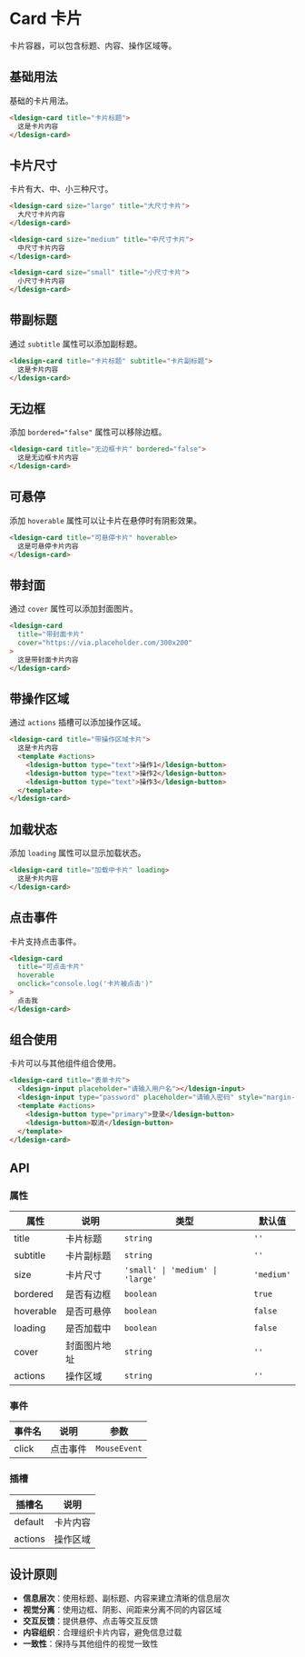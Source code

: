 # Card 卡片

卡片容器，可以包含标题、内容、操作区域等。

## 基础用法

基础的卡片用法。

```html
<ldesign-card title="卡片标题">
  这是卡片内容
</ldesign-card>
```

## 卡片尺寸

卡片有大、中、小三种尺寸。

```html
<ldesign-card size="large" title="大尺寸卡片">
  大尺寸卡片内容
</ldesign-card>

<ldesign-card size="medium" title="中尺寸卡片">
  中尺寸卡片内容
</ldesign-card>

<ldesign-card size="small" title="小尺寸卡片">
  小尺寸卡片内容
</ldesign-card>
```

## 带副标题

通过 `subtitle` 属性可以添加副标题。

```html
<ldesign-card title="卡片标题" subtitle="卡片副标题">
  这是卡片内容
</ldesign-card>
```

## 无边框

添加 `bordered="false"` 属性可以移除边框。

```html
<ldesign-card title="无边框卡片" bordered="false">
  这是无边框卡片内容
</ldesign-card>
```

## 可悬停

添加 `hoverable` 属性可以让卡片在悬停时有阴影效果。

```html
<ldesign-card title="可悬停卡片" hoverable>
  这是可悬停卡片内容
</ldesign-card>
```

## 带封面

通过 `cover` 属性可以添加封面图片。

```html
<ldesign-card 
  title="带封面卡片" 
  cover="https://via.placeholder.com/300x200"
>
  这是带封面卡片内容
</ldesign-card>
```

## 带操作区域

通过 `actions` 插槽可以添加操作区域。

```html
<ldesign-card title="带操作区域卡片">
  这是卡片内容
  <template #actions>
    <ldesign-button type="text">操作1</ldesign-button>
    <ldesign-button type="text">操作2</ldesign-button>
    <ldesign-button type="text">操作3</ldesign-button>
  </template>
</ldesign-card>
```

## 加载状态

添加 `loading` 属性可以显示加载状态。

```html
<ldesign-card title="加载中卡片" loading>
  这是卡片内容
</ldesign-card>
```

## 点击事件

卡片支持点击事件。

```html
<ldesign-card 
  title="可点击卡片" 
  hoverable 
  onclick="console.log('卡片被点击')"
>
  点击我
</ldesign-card>
```

## 组合使用

卡片可以与其他组件组合使用。

```html
<ldesign-card title="表单卡片">
  <ldesign-input placeholder="请输入用户名"></ldesign-input>
  <ldesign-input type="password" placeholder="请输入密码" style="margin-top: 16px;"></ldesign-input>
  <template #actions>
    <ldesign-button type="primary">登录</ldesign-button>
    <ldesign-button>取消</ldesign-button>
  </template>
</ldesign-card>
```

## API

### 属性

| 属性 | 说明 | 类型 | 默认值 |
| --- | --- | --- | --- |
| title | 卡片标题 | `string` | `''` |
| subtitle | 卡片副标题 | `string` | `''` |
| size | 卡片尺寸 | `'small' \| 'medium' \| 'large'` | `'medium'` |
| bordered | 是否有边框 | `boolean` | `true` |
| hoverable | 是否可悬停 | `boolean` | `false` |
| loading | 是否加载中 | `boolean` | `false` |
| cover | 封面图片地址 | `string` | `''` |
| actions | 操作区域 | `string` | `''` |

### 事件

| 事件名 | 说明 | 参数 |
| --- | --- | --- |
| click | 点击事件 | `MouseEvent` |

### 插槽

| 插槽名 | 说明 |
| --- | --- |
| default | 卡片内容 |
| actions | 操作区域 |

## 设计原则

- **信息层次**：使用标题、副标题、内容来建立清晰的信息层次
- **视觉分离**：使用边框、阴影、间距来分离不同的内容区域
- **交互反馈**：提供悬停、点击等交互反馈
- **内容组织**：合理组织卡片内容，避免信息过载
- **一致性**：保持与其他组件的视觉一致性


